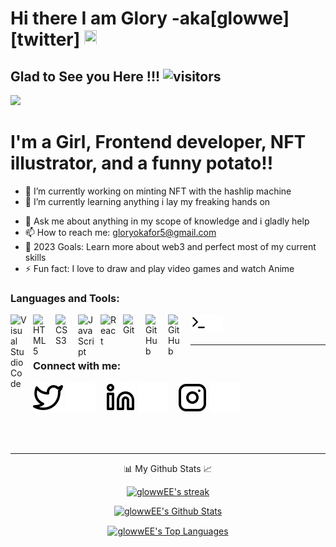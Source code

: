 # Hi there I am Glory -aka[glowwe][twitter] <img src="https://media.giphy.com/media/hvRJCLFzcasrR4ia7z/giphy.gif" width="20px" height="25px">


 ## Glad to See you Here !!!   ![visitors](https://visitor-badge.glitch.me/badge?page_id=${glowwEE})

<img src="https://media.giphy.com/media/RbDKaczqWovIugyJmW/giphy.gif">

# I'm a Girl, Frontend developer, NFT illustrator, and a funny potato!!

- 🔭 I’m currently working on minting NFT with the hashlip machine
- 🌱 I’m currently learning anything i lay my freaking hands on 
<!-- - 👯 I’m looking to collaborate on ... -->
<!-- - 🤔 I’m looking for help with  -->
- 💬 Ask me about anything in my scope of knowledge and i gladly help
- 📫 How to reach me: gloryokafor5@gmail.com
- 🥅 2023 Goals: Learn more about web3 and perfect most of my current skills
- ⚡ Fun fact: I love to draw and play video games and watch Anime


### Languages and Tools:

<img align="left" alt="Visual Studio Code" width="26px" src="https://cdn.jsdelivr.net/gh/devicons/devicon/icons/vscode/vscode-original.svg" style="padding-right:10px;" />
<img align="left" alt="HTML5" width="26px" src="https://cdn.jsdelivr.net/gh/devicons/devicon/icons/html5/html5-original.svg" style="padding-right:10px;" />
<img align="left" alt="CSS3" width="26px" src="https://cdn.jsdelivr.net/gh/devicons/devicon/icons/css3/css3-original.svg" style="padding-right:10px;" />
<img align="left" alt="JavaScript" width="26px" src="https://cdn.jsdelivr.net/gh/devicons/devicon/icons/javascript/javascript-original.svg" style="padding-right:10px;" />
<img align="left" alt="React" width="26px" src="https://cdn.jsdelivr.net/gh/devicons/devicon/icons/react/react-original.svg" style="padding-right:10px;" />
<img align="left" alt="Git" width="26px" src="https://cdn.jsdelivr.net/gh/devicons/devicon/icons/git/git-original.svg" style="padding-right:10px;" />
<img align="left" alt="GitHub" width="26px" src="https://user-images.githubusercontent.com/3369400/139447912-e0f43f33-6d9f-45f8-be46-2df5bbc91289.png" style="padding-right:10px;" />
<img align="left" alt="GitHub" width="26px" src="https://user-images.githubusercontent.com/3369400/139448065-39a229ba-4b06-434b-bc67-616e2ed80c8f.png" style="padding-right:10px;" />
<img align="left" alt="Terminal" width="26px" src="./img/terminal-light.svg" />
<img align="left" alt="Terminal" width="26px" src="./img/terminal-dark.svg" />


<br />
<br />

---
### Connect with me:

[![website](./img/twitter-light.svg)](https://twitter.com/gloryokafor6#gh-light-mode-only)
[![website](./img/twitter-dark.svg)](https://twitter.com/gloryokafor6#gh-dark-mode-only)
&nbsp;&nbsp;
[![website](./img/linkedin-light.svg)](www.linkedin.com/in/glory-okafor-953a65217#gh-light-mode-only)
[![website](./img/linkedin-dark.svg)](www.linkedin.com/in/glory-okafor-953a65217#gh-dark-mode-only)
&nbsp;&nbsp;
[![website](./img/instagram-light.svg)](https://www.instagram.com/_glowwe_#gh-light-mode-only)
[![website](./img/instagram-dark.svg)](https://www.instagram.com/_glowwe_#gh-dark-mode-only)


<br />
<br />

---
<p align="center" width="60px" >
    📊 My Github Stats 📈
 </p>

<p align="center">
    <a href="https://github.com/glowwEE/github-readme-streak-stats">
        <img title="🔥 Get streak stats for your profile at git.io/streak-stats" alt="glowwEE's streak" src="https://github-readme-streak-stats.herokuapp.com/?user=glowwEE&theme=blue-green&hide_border=true&stroke=0000&background=060A0CD0"/>
    </a>
</p>

<p align="center">
    <a href="https://github.com/glowwEE/github-readme-stats"><img alt="glowwEE's Github Stats"  src="https://github-readme-stats.vercel.app/api?username=glowwEE&show_icons=true&count_private=true&theme=blue-green&hide_border=true&bg_color=0D1117" /></a>
</p>

<p align="center">
  <a href="https://github.com/GhostGramm/github-readme-stats"><img alt="glowwEE's Top Languages" align="center" src="https://github-readme-stats.vercel.app/api/top-langs/?username=glowwEE&langs_count=8&count_private=true&layout=compact&theme=blue-green&hide_border=true&bg_color=0D1117" /></a>
</p>
